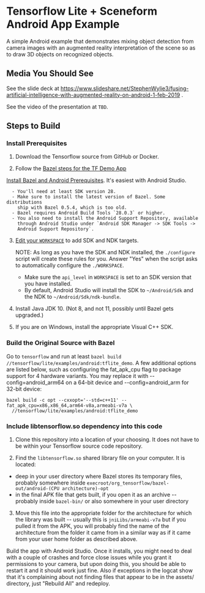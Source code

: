 # Tensorflow Lite + Sceneform Android App Example

A simple Android example that demonstrates mixing object detection from camera images with an augmented reality interpretation of the scene so as to draw 3D objects on recognized objects.

## Media You Should See

See the slide deck at https://www.slideshare.net/StephenWylie3/fusing-artificial-intelligence-with-augmented-reality-on-android-1-feb-2019 .

See the video of the presentation at `TBD`.

## Steps to Build

### Install Prerequisites

1. Download the Tensorflow source from GitHub or Docker.

2. Follow the [Bazel steps for the TF Demo App](https://github.com/tensorflow/tensorflow/tree/master/tensorflow/examples/android#bazel)
  
[Install Bazel and Android Prerequisites](https://github.com/tensorflow/tensorflow/tree/master/tensorflow/examples/android#install-bazel-and-android-prerequisites).
     It's easiest with Android Studio.

      - You'll need at least SDK version 28.
      - Make sure to install the latest version of Bazel. Some distributions
        ship with Bazel 0.5.4, which is too old.
      - Bazel requires Android Build Tools `28.0.3` or higher.
      - You also need to install the Android Support Repository, available
        through Android Studio under `Android SDK Manager -> SDK Tools ->
        Android Support Repository`.

3. [Edit your `WORKSPACE`](https://github.com/tensorflow/tensorflow/tree/master/tensorflow/examples/android#edit-workspace)
     to add SDK and NDK targets.

     NOTE: As long as you have the SDK and NDK installed, the `./configure`
     script will create these rules for you. Answer "Yes" when the script asks
     to automatically configure the `./WORKSPACE`.

      - Make sure the `api_level` in `WORKSPACE` is set to an SDK version that
        you have installed.
      - By default, Android Studio will install the SDK to `~/Android/Sdk` and
        the NDK to `~/Android/Sdk/ndk-bundle`.

4. Install Java JDK 10.  (Not 8, and not 11, possibly until Bazel gets upgraded.)

5. If you are on Windows, install the appropriate Visual C++ SDK.

### Build the Original Source with Bazel

Go to `tensorflow` and run at least `bazel build //tensorflow/lite/examples/android:tflite_demo`. A few additional options are listed below, such as configuring the fat_apk_cpu flag to package support for 4 hardware variants. You may replace it with --config=android_arm64 on a 64-bit device and --config=android_arm for 32-bit device:

  ```shell
  bazel build -c opt --cxxopt='--std=c++11' --fat_apk_cpu=x86,x86_64,arm64-v8a,armeabi-v7a \
    //tensorflow/lite/examples/android:tflite_demo
  ```

### Include libtensorflow.so dependency into this code

1. Clone this repository into a location of your choosing.  It does not have to be within your Tensorflow source code repository.

2. Find the `libtensorflow.so` shared library file on your computer.  It is located:

 - deep in your user directory where Bazel stores its temporary files, probably somewhere inside `execroot/org_tensorflow/bazel-out/android-(CPU architecture)-opt`
 - in the final APK file that gets built, if you open it as an archive -- probably inside `bazel-bin/` or also somewhere in your user directory

3. Move this file into the appropriate folder for the architecture for which the library was built -- usually this is `jniLibs/armeabi-v7a` but if you pulled it from the APK, you will probably find the name of the architecture from the folder it came from in a similar way as if it came from your user home folder as described above.

Build the app with Android Studio.  Once it installs, you might need to deal with a couple of crashes and force close issues while you grant it permissions to your camera, but upon doing this, you should be able to restart it and it should work just fine.  Also if exceptions in the logcat show that it's complaining about not finding files that appear to be in the assets/ directory, just "Rebuild All" and redeploy.
